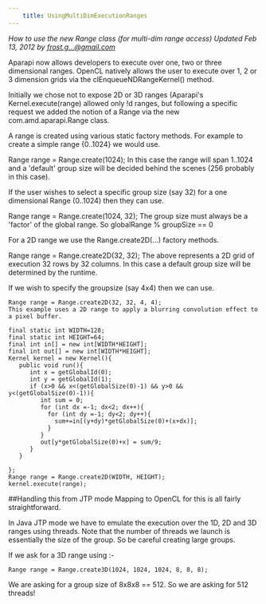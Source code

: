 ```yaml
---
    title: UsingMultiDimExecutionRanges
---
```


*How to use the new Range class (for multi-dim range access) Updated Feb 13, 2012 by frost.g...@gmail.com*

Aparapi now allows developers to execute over one, two or three dimensional ranges. OpenCL natively allows the user to execute over 1, 2 or 3 dimension grids via the clEnqueueNDRangeKernel() method.

Initially we chose not to expose 2D or 3D ranges (Aparapi's Kernel.execute(range) allowed only !d ranges, but following a specific request we added the notion of a Range via the new com.amd.aparapi.Range class.

A range is created using various static factory methods. For example to create a simple range {0..1024} we would use.

Range range = Range.create(1024);
In this case the range will span 1..1024 and a 'default' group size will be decided behind the scenes (256 probably in this case).

If the user wishes to select a specific group size (say 32) for a one dimensional Range (0..1024) then they can use.

Range range = Range.create(1024, 32);
The group size must always be a 'factor' of the global range. So globalRange % groupSize == 0

For a 2D range we use the Range.create2D(...) factory methods.

Range range = Range.create2D(32, 32);
The above represents a 2D grid of execution 32 rows by 32 columns. In this case a default group size will be determined by the runtime.

If we wish to specify the groupsize (say 4x4) then we can use.

    Range range = Range.create2D(32, 32, 4, 4);
    This example uses a 2D range to apply a blurring convolution effect to a pixel buffer.

    final static int WIDTH=128;
    final static int HEIGHT=64;
    final int in[] = new int[WIDTH*HEIGHT];
    final int out[] = new int[WIDTH*HEIGHT];
    Kernel kernel = new Kernel(){
       public void run(){
          int x = getGlobalId(0);
          int y = getGlobalId(1);
          if (x>0 && x<(getGlobalSize(0)-1) && y>0 && y<(getGlobalSize(0)-1)){
             int sum = 0;
             for (int dx =-1; dx<2; dx++){
               for (int dy =-1; dy<2; dy++){
                 sum+=in[(y+dy)*getGlobalSize(0)+(x+dx)];
               }
             }
             out[y*getGlobalSize(0)+x] = sum/9;
          }
       }

    };
    Range range = Range.create2D(WIDTH, HEIGHT);
    kernel.execute(range);

##Handling this from JTP mode
Mapping to OpenCL for this is all fairly straightforward.

In Java JTP mode we have to emulate the execution over the 1D, 2D and 3D ranges using threads. Note that the number of threads we launch is essentially the size of the group. So be careful creating large groups.

If we ask for a 3D range using :-

    Range range = Range.create3D(1024, 1024, 1024, 8, 8, 8);

We are asking for a group size of 8x8x8 == 512. So we are asking for 512 threads!
